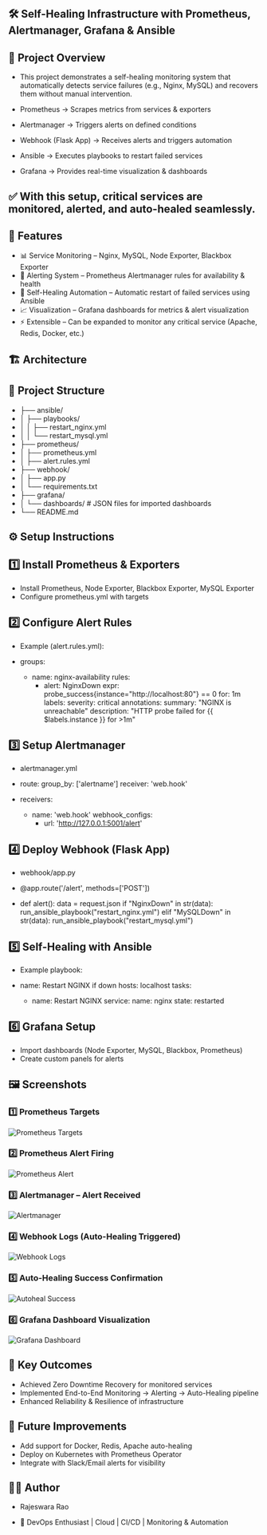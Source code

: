 ## 🛠️ Self-Healing Infrastructure with Prometheus, Alertmanager, Grafana & Ansible
## 📌 Project Overview

- This project demonstrates a self-healing monitoring system that automatically detects service failures (e.g., Nginx, MySQL) and recovers them without manual intervention.

- Prometheus → Scrapes metrics from services & exporters
- Alertmanager → Triggers alerts on defined conditions
- Webhook (Flask App) → Receives alerts and triggers automation
- Ansible → Executes playbooks to restart failed services
- Grafana → Provides real-time visualization & dashboards

## ✅ With this setup, critical services are monitored, alerted, and auto-healed seamlessly.

## 🚀 Features

- 📊 Service Monitoring – Nginx, MySQL, Node Exporter, Blackbox Exporter
- 🔔 Alerting System – Prometheus Alertmanager rules for availability & health
- 🤖 Self-Healing Automation – Automatic restart of failed services using Ansible
- 📈 Visualization – Grafana dashboards for metrics & alert visualization
- ⚡ Extensible – Can be expanded to monitor any critical service (Apache, Redis, Docker, etc.)
  
## 🏗️ Architecture

## 📂 Project Structure
- ├── ansible/
- │   ├── playbooks/
- │   │   ├── restart_nginx.yml
- │   │   └── restart_mysql.yml
- ├── prometheus/
- │   ├── prometheus.yml
- │   ├── alert.rules.yml
- ├── webhook/
- │   ├── app.py
- │   └── requirements.txt
- ├── grafana/
- │   └── dashboards/   # JSON files for imported dashboards
- └── README.md

## ⚙️ Setup Instructions
## 1️⃣ Install Prometheus & Exporters

- Install Prometheus, Node Exporter, Blackbox Exporter, MySQL Exporter
- Configure prometheus.yml with targets
  
## 2️⃣ Configure Alert Rules

- Example (alert.rules.yml):

- groups:
  - name: nginx-availability
    rules:
      - alert: NginxDown
        expr: probe_success{instance="http://localhost:80"} == 0
        for: 1m
        labels:
          severity: critical
        annotations:
          summary: "NGINX is unreachable"
          description: "HTTP probe failed for {{ $labels.instance }} for >1m"

## 3️⃣ Setup Alertmanager

- alertmanager.yml

- route:
   group_by: ['alertname']
  receiver: 'web.hook'

- receivers:
   - name: 'web.hook'
     webhook_configs:
      - url: 'http://127.0.0.1:5001/alert'

## 4️⃣ Deploy Webhook (Flask App)

- webhook/app.py

- @app.route('/alert', methods=['POST'])
- def alert():
    data = request.json
    if "NginxDown" in str(data):
        run_ansible_playbook("restart_nginx.yml")
    elif "MySQLDown" in str(data):
        run_ansible_playbook("restart_mysql.yml")

## 5️⃣ Self-Healing with Ansible

- Example playbook:

- name: Restart NGINX if down
  hosts: localhost
  tasks:
    - name: Restart NGINX
      service:
        name: nginx
        state: restarted

## 6️⃣ Grafana Setup

- Import dashboards (Node Exporter, MySQL, Blackbox, Prometheus)
- Create custom panels for alerts

## 🖼️ Screenshots  

### 1️⃣ Prometheus Targets  
![Prometheus Targets](./screenshots/Screenshot%20(1).png)  

### 2️⃣ Prometheus Alert Firing  
![Prometheus Alert](./screenshots/Screenshot%20(2).png)  

### 3️⃣ Alertmanager – Alert Received  
![Alertmanager](./screenshots/Screenshot%20(4).png)  

### 4️⃣ Webhook Logs (Auto-Healing Triggered)  
![Webhook Logs](./screenshots/Screenshot%20(5).png)  

### 5️⃣ Auto-Healing Success Confirmation  
![Autoheal Success](./screenshots/Screenshot%20(6).png)  

### 6️⃣ Grafana Dashboard Visualization  
![Grafana Dashboard](./screenshots/Screenshot%20(7).png)  


## 🌟 Key Outcomes

- Achieved Zero Downtime Recovery for monitored services
- Implemented End-to-End Monitoring → Alerting → Auto-Healing pipeline
- Enhanced Reliability & Resilience of infrastructure

## 📖 Future Improvements

- Add support for Docker, Redis, Apache auto-healing
- Deploy on Kubernetes with Prometheus Operator
- Integrate with Slack/Email alerts for visibility

## 👨‍💻 Author
- Rajeswara Rao

- 🚀 DevOps Enthusiast | Cloud | CI/CD | Monitoring & Automation



